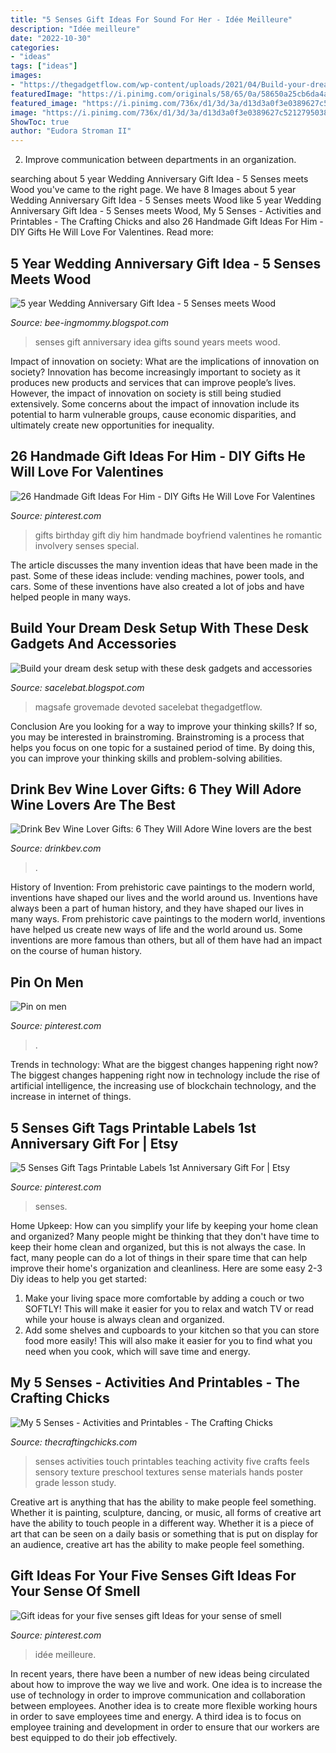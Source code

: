 ```yaml
---
title: "5 Senses Gift Ideas For Sound For Her - Idée Meilleure"
description: "Idée meilleure"
date: "2022-10-30"
categories:
- "ideas"
tags: ["ideas"]
images:
- "https://thegadgetflow.com/wp-content/uploads/2021/04/Build-your-dream-desk-setup-with-these-desk-gadgets-and-accessories-featured.jpeg"
featuredImage: "https://i.pinimg.com/originals/58/65/0a/58650a25cb6da4a070a8776103a2599d.jpg"
featured_image: "https://i.pinimg.com/736x/d1/3d/3a/d13d3a0f3e0389627c52127950383505.jpg"
image: "https://i.pinimg.com/736x/d1/3d/3a/d13d3a0f3e0389627c52127950383505.jpg"
ShowToc: true
author: "Eudora Stroman II"
---
```



2. Improve communication between departments in an organization.

	

		
searching about 5 year Wedding Anniversary Gift Idea - 5 Senses meets Wood you've came to the right page. We have 8 Images about 5 year Wedding Anniversary Gift Idea - 5 Senses meets Wood like 5 year Wedding Anniversary Gift Idea - 5 Senses meets Wood, My 5 Senses - Activities and Printables - The Crafting Chicks and also 26 Handmade Gift Ideas For Him - DIY Gifts He Will Love For Valentines. Read more:
		
    
## 5 Year Wedding Anniversary Gift Idea - 5 Senses Meets Wood

<img loading=lazy src="https://1.bp.blogspot.com/-yJRdiwIjglo/XPVhulrNU1I/AAAAAAAAnJA/NtFqEQNoMUAbQjpxumw4neyMxEWxsQxEACKgBGAs/s1600/IMG_20190520_150917.jpg" onerror="this.onerror=null;this.src='https://tse2.mm.bing.net/th?id=OIP.4gh5xAUitzh9tY2N4pu1HwHaJ4&amp;pid=15.1';" alt="5 year Wedding Anniversary Gift Idea - 5 Senses meets Wood">

_Source: bee-ingmommy.blogspot.com_

>senses gift anniversary idea gifts sound years meets wood. 

	

Impact of innovation on society: What are the implications of innovation on society?
Innovation has become increasingly important to society as it produces new products and services that can improve people’s lives. However, the impact of innovation on society is still being studied extensively. Some concerns about the impact of innovation include its potential to harm vulnerable groups, cause economic disparities, and ultimately create new opportunities for inequality.

    
## 26 Handmade Gift Ideas For Him - DIY Gifts He Will Love For Valentines

<img loading=lazy src="https://i.pinimg.com/originals/58/65/0a/58650a25cb6da4a070a8776103a2599d.jpg" onerror="this.onerror=null;this.src='https://tse2.mm.bing.net/th?id=OIP.LsOgv3_tE-r5ViM-jUwLxwHaPj&amp;pid=15.1';" alt="26 Handmade Gift Ideas For Him - DIY Gifts He Will Love For Valentines">

_Source: pinterest.com_

>gifts birthday gift diy him handmade boyfriend valentines he romantic involvery senses special. 

	

The article discusses the many invention ideas that have been made in the past. Some of these ideas include: vending machines, power tools, and cars. Some of these inventions have also created a lot of jobs and have helped people in many ways.

    
## Build Your Dream Desk Setup With These Desk Gadgets And Accessories

<img loading=lazy src="https://thegadgetflow.com/wp-content/uploads/2021/04/Build-your-dream-desk-setup-with-these-desk-gadgets-and-accessories-featured.jpeg" onerror="this.onerror=null;this.src='https://tse2.mm.bing.net/th?id=OIP.8jCvrwQRNOFX9HcjeJO-0AHaEK&amp;pid=15.1';" alt="Build your dream desk setup with these desk gadgets and accessories">

_Source: sacelebat.blogspot.com_

>magsafe grovemade devoted sacelebat thegadgetflow. 

	

Conclusion
Are you looking for a way to improve your thinking skills? If so, you may be interested in brainstroming. Brainstroming is a process that helps you focus on one topic for a sustained period of time. By doing this, you can improve your thinking skills and problem-solving abilities.

    
## Drink Bev Wine Lover Gifts: 6 They Will Adore Wine Lovers Are The Best

<img loading=lazy src="https://cdn.shopify.com/s/files/1/3001/0772/articles/6-wine-lover-gifts-they-will-adore-124422_1200x1200.jpg?v=1618094905" onerror="this.onerror=null;this.src='https://tse2.mm.bing.net/th?id=OIP.04axdIB38LFO8XshqHYmGgHaE8&amp;pid=15.1';" alt="Drink Bev Wine Lover Gifts: 6 They Will Adore Wine lovers are the best">

_Source: drinkbev.com_

>. 

	

History of Invention: From prehistoric cave paintings to the modern world, inventions have shaped our lives and the world around us.
Inventions have always been a part of human history, and they have shaped our lives in many ways. From prehistoric cave paintings to the modern world, inventions have helped us create new ways of life and the world around us. Some inventions are more famous than others, but all of them have had an impact on the course of human history.

    
## Pin On Men

<img loading=lazy src="https://i.pinimg.com/736x/44/a3/63/44a363bb66986719d7c40c7cccd47997.jpg" onerror="this.onerror=null;this.src='https://tse4.mm.bing.net/th?id=OIP.KLoXlLXbGJO1kuGVOX0AWwHaLH&amp;pid=15.1';" alt="Pin on men">

_Source: pinterest.com_

>. 

	

Trends in technology: What are the biggest changes happening right now?
The biggest changes happening right now in technology include the rise of artificial intelligence, the increasing use of blockchain technology, and the increase in internet of things.

    
## 5 Senses Gift Tags Printable Labels 1st Anniversary Gift For | Etsy

<img loading=lazy src="https://i.pinimg.com/736x/ce/09/ce/ce09ceed5cfb377f2765f81221e89bf7.jpg" onerror="this.onerror=null;this.src='https://tse3.mm.bing.net/th?id=OIP.NZb7Lnn13Yg7TNOz-d15ugHaKe&amp;pid=15.1';" alt="5 Senses Gift Tags Printable Labels 1st Anniversary Gift For | Etsy">

_Source: pinterest.com_

>senses. 

	

Home Upkeep: How can you simplify your life by keeping your home clean and organized?
Many people might be thinking that they don't have time to keep their home clean and organized, but this is not always the case. In fact, many people can do a lot of things in their spare time that can help improve their home's organization and cleanliness. Here are some easy 2-3 Diy ideas to help you get started: 
1. Make your living space more comfortable by adding a couch or two SOFTLY! This will make it easier for you to relax and watch TV or read while your house is always clean and organized. 
2. Add some shelves and cupboards to your kitchen so that you can store food more easily! This will also make it easier for you to find what you need when you cook, which will save time and energy. 

    
## My 5 Senses - Activities And Printables - The Crafting Chicks

<img loading=lazy src="http://thecraftingchicks.com/wp-content/uploads/2015/08/IMG_0479.jpg" onerror="this.onerror=null;this.src='https://tse1.mm.bing.net/th?id=OIP.90Rjz9Wi1iQzuNBrQGstEgHaFj&amp;pid=15.1';" alt="My 5 Senses - Activities and Printables - The Crafting Chicks">

_Source: thecraftingchicks.com_

>senses activities touch printables teaching activity five crafts feels sensory texture preschool textures sense materials hands poster grade lesson study. 

	

Creative art is anything that has the ability to make people feel something. Whether it is painting, sculpture, dancing, or music, all forms of creative art have the ability to touch people in a different way. Whether it is a piece of art that can be seen on a daily basis or something that is put on display for an audience, creative art has the ability to make people feel something.

    
## Gift Ideas For Your Five Senses Gift Ideas For Your Sense Of Smell

<img loading=lazy src="https://i.pinimg.com/736x/d1/3d/3a/d13d3a0f3e0389627c52127950383505.jpg" onerror="this.onerror=null;this.src='https://tse1.mm.bing.net/th?id=OIP.SIFUjtxUvUy4LsQSyxwD3gHaLH&amp;pid=15.1';" alt="Gift ideas for your five senses gift Ideas for your sense of smell">

_Source: pinterest.com_

>idée meilleure. 

	

In recent years, there have been a number of new ideas being circulated about how to improve the way we live and work. One idea is to increase the use of technology in order to improve communication and collaboration between employees. Another idea is to create more flexible working hours in order to save employees time and energy. A third idea is to focus on employee training and development in order to ensure that our workers are best equipped to do their job effectively.

